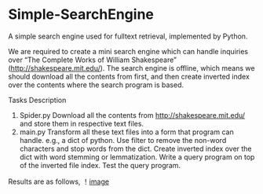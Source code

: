 # Simple-SearchEngine
A simple search engine used for fulltext retrieval, implemented by Python.

We are required to create a mini search engine which can handle inquiries over “The Complete Works of William Shakespeare” (http://shakespeare.mit.edu/). The search engine is offline, which means we should download all the contents from first, and then create inverted index over the contents where the search program is based.

Tasks Description
1)	Spider.py
    Download all the contents from http://shakespeare.mit.edu/ and store them in respective text files.
2)	main.py
    Transform all these text files into a form that program can handle. e.g., a dict of python. 
    Use filter to remove the non-word characters and stop words from the dict.
    Create inverted index over the dict with word stemming or lemmatization.
    Write a query program on top of the inverted file index.
    Test the query program.

Results are as follows,
！[image](https://github.com/ChandlerBang/Simple-SearchEngine/result.png)
